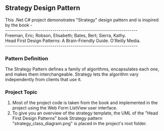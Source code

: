 ## Strategy Design Pattern

This .Net C# project demonstrates "Strategy" design pattern and is inspired by the book -   
	-------------------------------------------------------------------  
	Freeman, Eric; Robson, Elisabeth; Bates, Bert; Sierra, Kathy.   
	Head First Design Patterns: A Brain-Friendly Guide. O'Reilly Media.  
	-------------------------------------------------------------------

### Pattern Definition

The Strategy Pattern defines a family of algorithms, encapsulates each one, and makes them interchangeable. 
Strategy lets the algorithm vary independently from clients that use it.

### Project Topic

1. Most of the project code is taken from the book and implemented in the project 
	using the Web Form ListView user interface.
2. To give you an overview of the strategy template, the UML of the "Head First Design Patterns" 
	book Strategy pattern "strategy_class_diagram.png" is placed in the project's root folder.

